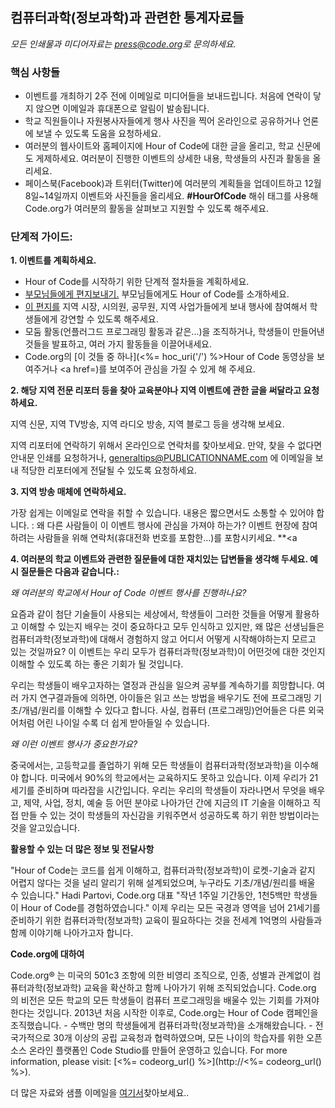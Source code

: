 

## 컴퓨터과학(정보과학)과 관련한 통계자료들

*모든 인쇄물과 미디어자료는 <press@code.org>로 문의하세요.*

### 핵심 사항들

  * 이벤트를 개최하기 2주 전에 이메일로 미디어들을 보내드립니다. 처음에 연락이 닿지 않으면 이메일과 휴대폰으로 알림이 발송됩니다.
  * 학교 직원들이나 자원봉사자들에게 행사 사진을 찍어 온라인으로 공유하거나 언론에 보낼 수 있도록 도움을 요청하세요.
  * 여러분의 웹사이트와 홈페이지에 Hour of Code에 대한 글을 올리고, 학교 신문에도 게제하세요. 여러분이 진행한 이벤트의 상세한 내용, 학생들의 사진과 활동을 올리세요.
  * 페이스북(Facebook)과 트위터(Twitter)에 여러분의 계획들을 업데이트하고 12월8일~14일까지 이벤트와 사진들을 올리세요. **#HourOfCode** 해쉬 태그를 사용해 Code.org가 여러분의 활동을 살펴보고 지원할 수 있도록 해주세요.

### 단계적 가이드:

**1. 이벤트를 계획하세요.**

  * Hour of Code를 시작하기 위한 단계적 절차들을 계획하세요.
  * [부모님들에게 편지보내기.](<%= hoc_uri('/resources/#sample-emails') %>) 부모님들에게도 Hour of Code를 소개하세요.
  * [이 편지를](<%= hoc_uri('/resources/#sample-emails') %>) 지역 시장, 시의원, 공무원, 지역 사업가들에게 보내 행사에 참여해서 학생들에게 강연할 수 있도록 해주세요.
  * 모둠 활동(언플러그드 프로그래밍 활동과 같은...)을 조직하거나, 학생들이 만들어낸 것들을 발표하고, 여러 가지 활동들을 이끌어내세요.
  * Code.org의 [이 것들 중 하나](<%= hoc_uri('/') %>Hour of Code 동영상</a>을 보여주거나 <a href=)를 보여주어 관심을 가질 수 있게 해 주세요.

**2. 해당 지역 전문 리포터 등을 찾아 교육분야나 지역 이벤트에 관한 글을 써달라고 요청하세요.**

지역 신문, 지역 TV방송, 지역 라디오 방송, 지역 블로그 등을 생각해 보세요.

지역 리포터에 연락하기 위해서 온라인으로 연락처를 찾아보세요. 만약, 찾을 수 없다면 안내문 인쇄를 요청하거나, generaltips@PUBLICATIONNAME.com 에 이메일을 보내 적당한 리포터에게 전달될 수 있도록 요청하세요.

**3. 지역 방송 매체에 연락하세요.**

가장 쉽게는 이메일로 연락을 취할 수 있습니다. 내용은 짧으면서도 소통할 수 있어야 합니다. : 왜 다른 사람들이 이 이벤트 행사에 관심을 가져야 하는가? 이벤트 현장에 참여하려는 사람들을 위해 연락처(휴대전화 번호를 포함한...)를 포함시키세요. **<a</p> 

**4. 여러분의 학교 이벤트와 관련한 질문들에 대한 재치있는 답변들을 생각해 두세요. 예시 질문들은 다음과 같습니다.:**

*왜 여러분의 학교에서 Hour of Code 이벤트 행사를 진행하나요?*

요즘과 같이 첨단 기술들이 사용되는 세상에서, 학생들이 그러한 것들을 어떻게 활용하고 이해할 수 있는지 배우는 것이 중요하다고 모두 인식하고 있지만, 왜 많은 선생님들은 컴퓨터과학(정보과학)에 대해서 경험하지 않고 어디서 어떻게 시작해야하는지 모르고 있는 것일까요? 이 이벤트는 우리 모두가 컴퓨터과학(정보과학)이 어떤것에 대한 것인지 이해할 수 있도록 하는 좋은 기회가 될 것입니다.

우리는 학생들이 배우고자하는 열정과 관심을 일으켜 공부를 계속하기를 희망합니다. 여러 가지 연구결과들에 의하면, 아이들은 읽고 쓰는 방법을 배우기도 전에 프로그래밍 기초/개념/원리를 이해할 수 있다고 합니다. 사실, 컴퓨터 (프로그래밍)언어들은 다른 외국어처럼 어린 나이일 수록 더 쉽게 받아들일 수 있습니다.

*왜 이런 이벤트 행사가 중요한가요?*

중국에서는, 고등학교를 졸업하기 위해 모든 학생들이 컴퓨터과학(정보과학)을 이수해야 합니다. 미국에서 90%의 학교에서는 교육하지도 못하고 있습니다. 이제 우리가 21세기를 준비하며 따라잡을 시간입니다. 우리는 우리의 학생들이 자라나면서 무엇을 배우고, 제약, 사업, 정치, 예술 등 어떤 분야로 나아가던 간에 지금의 IT 기술을 이해하고 직접 만들 수 있는 것이 학생들의 자신감을 키워주면서 성공하도록 하기 위한 방법이라는 것을 알고있습니다.

**활용할 수 있는 더 많은 정보 및 전달사항**

"Hour of Code는 코드를 쉽게 이해하고, 컴퓨터과학(정보과학)이 로켓-기술과 같지 어렵지 않다는 것을 널리 알리기 위해 설계되었으며, 누구라도 기초/개념/원리를 배울 수 있습니다." Hadi Partovi, Code.org 대표 "작년 1주일 기간동안, 1천5백만 학생들이 Hour of Code를 경험하였습니다." 이제 우리는 모든 국경과 영역을 넘어 21세기를 준비하기 위한 컴퓨터과학(정보과학) 교육이 필요하다는 것을 전세계 1억명의 사람들과 함께 이야기해 나아가고자 합니다.

**Code.org에 대하여**

Code.org® 는 미국의 501c3 조항에 의한 비영리 조직으로, 인종, 성별과 관계없이 컴퓨터과학(정보과학) 교육을 확산하고 함께 나아가기 위해 조직되었습니다. Code.org 의 비전은 모든 학교의 모든 학생들이 컴퓨터 프로그래밍을 배울수 있는 기회를 가져야 한다는 것입니다. 2013년 처음 시작한 이후로, Code.org는 Hour of Code 캠페인을 조직했습니다. - 수백만 명의 학생들에게 컴퓨터과학(정보과학)을 소개해왔습니다. - 전국가적으로 30개 이상의 공립 교육청과 협력하였으며, 모든 나이의 학습자를 위한 오픈소스 온라인 플랫폼인 Code Studio를 만들어 운영하고 있습니다. For more information, please visit: [<%= codeorg_url() %>](http://<%= codeorg_url() %>).

  
더 많은 자료와 샘플 이메일을 [여기서](<%= hoc_uri('/resources') %>)찾아보세요..